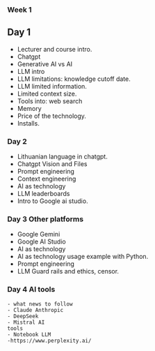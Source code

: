 ### Week 1

## Day 1
- Lecturer and course intro.
- Chatgpt
- Generative AI vs AI
- LLM intro
- LLM limitations: knowledge cutoff date.
- LLM limited information.
- Limited context size.
- Tools into: web search
- Memory
- Price of the technology.
- Installs.

### Day 2
- Lithuanian language in chatgpt.
- Chatgpt Vision and Files
- Prompt engineering
- Context engineering
- AI as technology
- LLM leaderboards
- Intro to Google ai studio.

### Day 3 Other platforms
- Google Gemini
- Google AI Studio
- AI as technology
- AI as technology usage example with Python.
- Prompt engineering
- LLM Guard rails and ethics, censor.

### Day 4 AI tools
    - what news to follow
    - Claude Anthropic
    - DeepSeek
    - Mistral AI
    tools
    - Notebook LLM
    -https://www.perplexity.ai/


